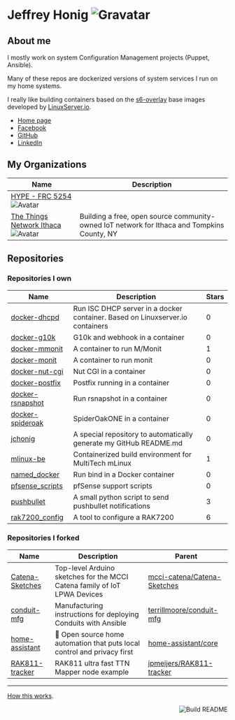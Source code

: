 # Jeffrey Honig ![Gravatar](https://0.gravatar.com/avatar/b25e2ae1f07ec30647f346df81d2d841?s=40)

## About me

I mostly work on system Configuration Management projects (Puppet,
Ansible).

Many of these repos are dockerized versions of system services I run
on my home systems.

I really like building containers based on the
[s6-overlay](https://github.com/just-containers/s6-overlay) base
images developed by
[LinuxServer.io](https://hub.docker.com/u/lsiobase).

* [Home page](https://jch.honig.net/)
* [Facebook](https://www.facebook.com/jchonig)
* [GitHub](https://github.com/jchonig)
* [LinkedIn](https://www.linkedin.com/in/jchonig/)

## My Organizations
| Name | Description |
|---|---|
  | [HYPE - FRC 5254](https://github.com/FRC5254) ![Avatar](https://avatars.githubusercontent.com/u/10470311?s=40&v=4) |  |
  | [The Things Network Ithaca](https://github.com/IthacaThings) ![Avatar](https://avatars.githubusercontent.com/u/19751151?s=40&v=4) | Building a free, open source community-owned IoT network for Ithaca and Tompkins County, NY |
  ## Repositories
### Repositories I own
| Name | Description | Stars |
|---|---|---|
  | [docker-dhcpd](https://github.com/jchonig/docker-dhcpd) | Run ISC DHCP server in a docker container.  Based on Linuxserver.io containers | 0 |
  | [docker-g10k](https://github.com/jchonig/docker-g10k) | G10k and webhook in a container | 0 |
  | [docker-mmonit](https://github.com/jchonig/docker-mmonit) | A container to run M/Monit | 1 |
  | [docker-monit](https://github.com/jchonig/docker-monit) | A container to run monit | 0 |
  | [docker-nut-cgi](https://github.com/jchonig/docker-nut-cgi) | Nut CGI in a container | 0 |
  | [docker-postfix](https://github.com/jchonig/docker-postfix) | Postfix running in a container | 0 |
  | [docker-rsnapshot](https://github.com/jchonig/docker-rsnapshot) | Run rsnapshot in a container | 0 |
  | [docker-spideroak](https://github.com/jchonig/docker-spideroak) | SpiderOakONE in a container | 0 |
  | [jchonig](https://github.com/jchonig/jchonig) | A special repository to automatically generate my GitHub README.md | 0 |
  | [mlinux-be](https://github.com/jchonig/mlinux-be) | Containerized build environment for MultiTech mLinux | 1 |
  | [named_docker](https://github.com/jchonig/named_docker) | Run bind in a Docker container | 0 |
  | [pfsense_scripts](https://github.com/jchonig/pfsense_scripts) | pfSense support scripts | 0 |
  | [pushbullet](https://github.com/jchonig/pushbullet) | A small python script to send pushbullet notifications | 3 |
  | [rak7200_config](https://github.com/jchonig/rak7200_config) | A tool to configure a RAK7200 | 6 |
  ### Repositories I forked
| Name | Description | Parent |
|---|---|---|
  | [Catena-Sketches](https://github.com/jchonig/Catena-Sketches) | Top-level Arduino sketches for the MCCI Catena family of IoT LPWA Devices | [mcci-catena/Catena-Sketches](https://github.com/mcci-catena/Catena-Sketches) |
  | [conduit-mfg](https://github.com/jchonig/conduit-mfg) | Manufacturing instructions for deploying Conduits with Ansible | [terrillmoore/conduit-mfg](https://github.com/terrillmoore/conduit-mfg) |
  | [home-assistant](https://github.com/jchonig/home-assistant) | :house_with_garden: Open source home automation that puts local control and privacy first | [home-assistant/core](https://github.com/home-assistant/core) |
  | [RAK811-tracker](https://github.com/jchonig/RAK811-tracker) | RAK811 ultra fast TTN Mapper node example | [jpmeijers/RAK811-tracker](https://github.com/jpmeijers/RAK811-tracker) |
  ---

[How this works](https://github.com/jchonig/jchonig/blob/master/HowThisWorks.md).

<a href="https://github.com/jchonig/jchonig/actions"><img src="https://github.com/jchonig/jchonig/workflows/Build%20README/badge.svg" align="right" alt="Build README"></a>